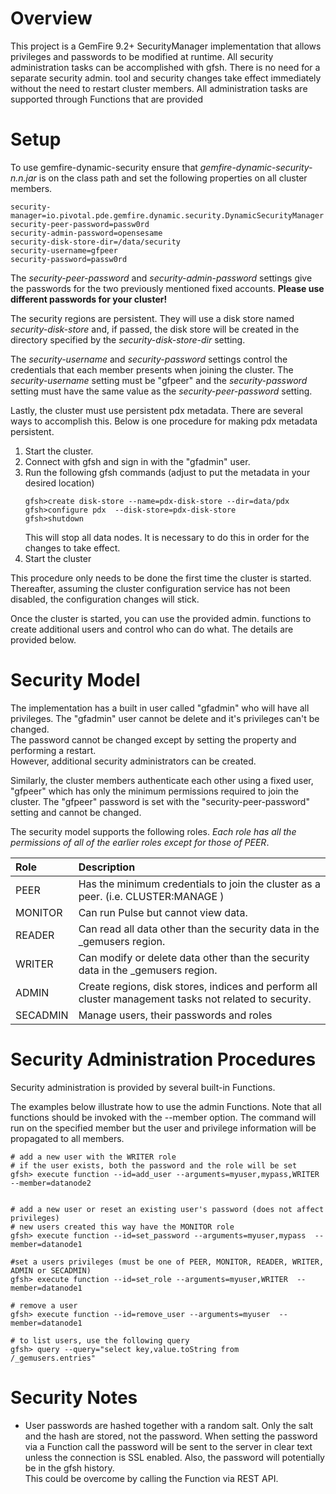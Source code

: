 # Overview
This project is a GemFire 9.2+ SecurityManager implementation that allows
privileges  and passwords to be modified at runtime. All security administration
tasks can be accomplished with gfsh. There is no need for a separate security
admin. tool and security changes take effect immediately without the need
to restart cluster members. All administration tasks are supported through
Functions that are provided

# Setup #

To use gemfire-dynamic-security ensure that _gemfire-dynamic-security-n.n.jar_
is on the class path and set the following properties on all cluster members.

```
security-manager=io.pivotal.pde.gemfire.dynamic.security.DynamicSecurityManager
security-peer-password=passw0rd
security-admin-password=opensesame
security-disk-store-dir=/data/security
security-username=gfpeer
security-password=passw0rd
```

The _security-peer-password_ and _security-admin-password_ settings give the passwords for the two previously mentioned fixed accounts. __Please use different passwords for your cluster!__

The security regions are persistent.  They will use a disk store named
_security-disk-store_ and, if passed, the disk store will be created in the
directory specified by the _security-disk-store-dir_ setting.

The _security-username_ and _security-password_ settings control the
credentials that each member presents when joining the cluster.  The
_security-username_ setting must be "gfpeer" and the _security-password_
setting must have the same value as the _security-peer-password_ setting.

Lastly, the cluster must use persistent pdx metadata.  There are several
ways to accomplish this.  Below is one procedure for making pdx metadata persistent.

1. Start the cluster.
2. Connect with gfsh and sign in with the "gfadmin" user.
3. Run the following gfsh commands (adjust to put the metadata in your desired location)
   ```
   gfsh>create disk-store --name=pdx-disk-store --dir=data/pdx
   gfsh>configure pdx  --disk-store=pdx-disk-store
   gfsh>shutdown
   ```
   This will stop all data nodes.  It is necessary to do this in order for
   the changes to take effect.
4. Start the cluster

This procedure only needs to be done the first time the cluster is started.
Thereafter, assuming the cluster configuration service has not been disabled,
the configuration changes will stick.

Once the cluster is started, you can use the provided admin. functions to
create additional users and control who can do what.  The details are provided
below.

# Security Model #

The implementation has a built in user called "gfadmin" who will have all
privileges. The "gfadmin" user cannot be delete and it's privileges can't be changed.  
The password cannot be changed except by setting the property and performing a restart.  
However, additional security administrators can be created.

Similarly, the cluster members authenticate each other using a fixed user,
"gfpeer" which has only the minimum permissions required to join the cluster.
The "gfpeer" password is set with the "security-peer-password" setting and
cannot be changed.

The security model supports the following roles. _Each role has all the
permissions of all of the earlier roles except for those of PEER_.

| Role     | Description                                                       |
|:---------|:------------------------------------------------------------------|
| PEER     | Has the minimum credentials to join the cluster as a peer.  (i.e. CLUSTER:MANAGE ) |
| MONITOR  | Can run Pulse but cannot view data.                               |
| READER   | Can read all data other than the security data in the _gemusers region.|
| WRITER   | Can modify or delete data other than the security data in the _gemusers region.|
| ADMIN    | Create regions, disk stores, indices and perform all cluster management tasks not related to security. |
| SECADMIN | Manage users, their passwords and roles                           |


# Security Administration Procedures #

Security administration is provided by several built-in Functions.

The examples below illustrate how to use the admin Functions.  Note that all
functions should be invoked with the --member option. The command will run
on the specified member but the user and privilege information will be propagated
to all members.

```
# add a new user with the WRITER role
# if the user exists, both the password and the role will be set
gfsh> execute function --id=add_user --arguments=myuser,mypass,WRITER --member=datanode2


# add a new user or reset an existing user's password (does not affect privileges)
# new users created this way have the MONITOR role
gfsh> execute function --id=set_password --arguments=myuser,mypass  --member=datanode1

#set a users privileges (must be one of PEER, MONITOR, READER, WRITER, ADMIN or SECADMIN)
gfsh> execute function --id=set_role --arguments=myuser,WRITER  --member=datanode1

# remove a user
gfsh> execute function --id=remove_user --arguments=myuser  --member=datanode1

# to list users, use the following query
gfsh> query --query="select key,value.toString from /_gemusers.entries"

```



# Security Notes #

- User passwords are hashed together with a random salt.  Only the salt and the
hash are stored, not the password.  When setting the password via a Function
call the password will be sent to the server in clear text unless the connection
is SSL enabled.  Also, the password will potentially be in the gfsh history.  
This could be overcome by calling the Function via REST API.

